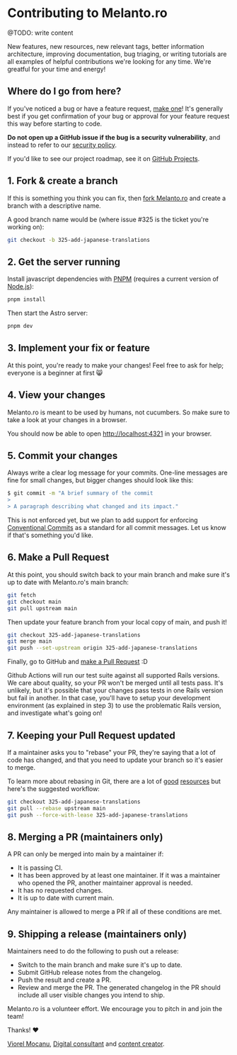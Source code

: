 # Contributing to Melanto.ro

@TODO: write content

New features, new resources, new relevant tags, better information architecture, improving documentation, bug triaging, or writing tutorials are all examples of helpful contributions we're looking for any time. We're greatful for your time and energy!

## Where do I go from here?

If you've noticed a bug or have a feature request, [make one][new issue]! It's generally best if you get confirmation of your bug or approval for your feature request this way before starting to code.

**Do not open up a GitHub issue if the bug is a security vulnerability**, and instead to refer to our [security policy].

If you'd like to see our project roadmap, see it on [GitHub Projects].

## 1. Fork & create a branch

If this is something you think you can fix, then [fork Melanto.ro] and create a branch with a descriptive name.

A good branch name would be (where issue #325 is the ticket you're working on):

```sh
git checkout -b 325-add-japanese-translations
```

## 2. Get the server running

Install javascript dependencies with [PNPM] (requires a current version of [Node.js]):

```sh
pnpm install
```

Then start the Astro server:

```sh
pnpm dev
```

## 3. Implement your fix or feature

At this point, you're ready to make your changes! Feel free to ask for help; everyone is a beginner at first :smile_cat:

## 4. View your changes

Melanto.ro is meant to be used by humans, not cucumbers. So make sure to take a look at your changes in a browser.

You should now be able to open <http://localhost:4321> in your browser.

## 5. Commit your changes

Always write a clear log message for your commits. One-line messages are fine for small changes, but bigger changes should look like this:

```sh
$ git commit -m "A brief summary of the commit
>
> A paragraph describing what changed and its impact."
```

This is not enforced yet, but we plan to add support for enforcing [Conventional Commits] as a standard for all commit messages. Let us know if that's something you'd like.

## 6. Make a Pull Request

At this point, you should switch back to your main branch and make sure it's up to date with Melanto.ro's main branch:

```sh
git fetch
git checkout main
git pull upstream main
```

Then update your feature branch from your local copy of main, and push it!

```sh
git checkout 325-add-japanese-translations
git merge main
git push --set-upstream origin 325-add-japanese-translations
```

Finally, go to GitHub and [make a Pull Request][] :D

Github Actions will run our test suite against all supported Rails versions. We care about quality, so your PR won't be merged until all tests pass. It's unlikely, but it's possible that your changes pass tests in one Rails version but fail in another. In that case, you'll have to setup your development environment (as explained in step 3) to use the problematic Rails version, and investigate what's going on!

## 7. Keeping your Pull Request updated

If a maintainer asks you to "rebase" your PR, they're saying that a lot of code has changed, and that you need to update your branch so it's easier to merge.

To learn more about rebasing in Git, there are a lot of [good][git rebasing] [resources][interactive rebase] but here's the suggested workflow:

```sh
git checkout 325-add-japanese-translations
git pull --rebase upstream main
git push --force-with-lease 325-add-japanese-translations
```

## 8. Merging a PR (maintainers only)

A PR can only be merged into main by a maintainer if:

-   It is passing CI.
-   It has been approved by at least one maintainer. If it was a maintainer who opened the PR, another maintainer approval is needed.
-   It has no requested changes.
-   It is up to date with current main.

Any maintainer is allowed to merge a PR if all of these conditions are met.

## 9. Shipping a release (maintainers only)

Maintainers need to do the following to push out a release:

-   Switch to the main branch and make sure it's up to date.
-   Submit GitHub release notes from the changelog.
-   Push the result and create a PR.
-   Review and merge the PR. The generated changelog in the PR should include all user visible changes you intend to ship.

Melanto.ro is a volunteer effort. We encourage you to pitch in and join the team!

Thanks! :heart:

[Viorel Mocanu], [Digital consultant] and [content creator].

[new issue]: https://github.com/ViorelMocanu/melanto/issues/new
[fork Melanto.ro]: https://help.github.com/articles/fork-a-repo
[make a pull request]: https://help.github.com/articles/creating-a-pull-request
[git rebasing]: https://git-scm.com/book/en/Git-Branching-Rebasing
[interactive rebase]: https://help.github.com/en/github/using-git/about-git-rebase
[PNPM]: https://pnpm.io/installation
[Node.js]: https://nodejs.org/en/
[GitHub Projects]: https://github.com/users/ViorelMocanu/projects/3
[Viorel Mocanu]: https://github.com/ViorelMocanu
[Digital consultant]: https://www.viorelmocanu.ro/
[content creator]: https://www.youtube.com/@ViorelMocanu
[security policy]: https://melanto.ro/politica-de-securitate
[Conventional Commits]: https://www.conventionalcommits.org/en/v1.0.0/
